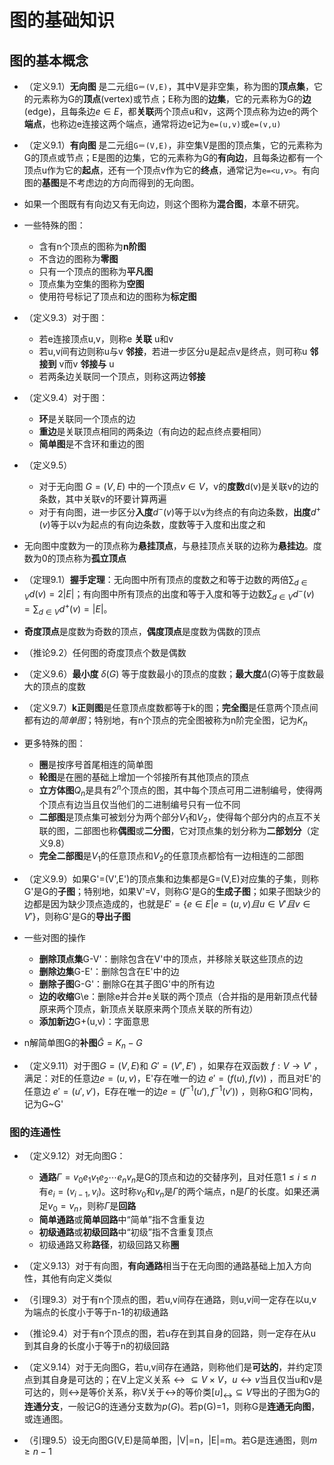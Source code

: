 # 图的基础知识
## 图的基本概念
* （定义9.1）**无向图** 是二元组`G＝(V,E)`，其中V是非空集，称为图的**顶点集**，它的元素称为G的**顶点**(vertex)或节点；E称为图的**边集**，它的元素称为G的**边**(edge)，且每条边$e\in E$，都**关联**两个顶点u和v，这两个顶点称为边e的两个**端点**，也称边e连接这两个端点，通常将边e记为`e=(u,v)`或`e=(v,u)`

* （定义9.1）**有向图** 是二元组`G＝(V,E)`，非空集V是图的顶点集，它的元素称为G的顶点或节点；E是图的边集，它的元素称为G的**有向边**，且每条边都有一个顶点u作为它的**起点**，还有一个顶点v作为它的**终点**，通常记为`e=<u,v>`。有向图的**基图**是不考虑边的方向而得到的无向图。

* 如果一个图既有有向边又有无向边，则这个图称为**混合图**，本章不研究。
* 一些特殊的图：
    * 含有n个顶点的图称为**n阶图**
    * 不含边的图称为**零图**
    * 只有一个顶点的图称为**平凡图**
    * 顶点集为空集的图称为**空图**
    * 使用符号标记了顶点和边的图称为**标定图**
* （定义9.3）对于图：
	* 若e连接顶点u,v，则称e **关联** u和v
	* 若u,v间有边则称u与v **邻接**，若进一步区分u是起点v是终点，则可称u **邻接到** v而v **邻接与** u
	* 若两条边关联同一个顶点，则称这两边**邻接**

* （定义9.4）对于图：
	* **环**是关联同一个顶点的边
	* **重边**是关联顶点相同的两条边（有向边的起点终点要相同）
	* **简单图**是不含环和重边的图

* （定义9.5）
	* 对于无向图 $G=(V,E)$ 中的一个顶点$v\in V$，v的**度数**d(v)是关联v的边的条数，其中关联v的环要计算两遍
	* 对于有向图，进一步区分**入度**$d^-(v)$等于以v为终点的有向边条数，**出度**$d^+(v)$等于以v为起点的有向边条数，度数等于入度和出度之和

* 无向图中度数为一的顶点称为**悬挂顶点**，与悬挂顶点关联的边称为**悬挂边**。度数为0的顶点称为**孤立顶点**

* （定理9.1）**握手定理**：无向图中所有顶点的度数之和等于边数的两倍$\sum_{d\in V}d(v)=2|E|$；有向图中所有顶点的出度和等于入度和等于边数$\sum_{d\in V}d^-(v)=\sum_{d\in V}d^+(v)=|E|$。

* **奇度顶点**是度数为奇数的顶点，**偶度顶点**是度数为偶数的顶点
* （推论9.2）任何图的奇度顶点个数是偶数
* （定义9.6）**最小度** $\delta(G)$ 等于度数最小的顶点的度数；**最大度**$\Delta(G)$等于度数最大的顶点的度数
* （定义9.7）**k正则图**是任意顶点度数都等于k的图；**完全图**是任意两个顶点间都有边的*简单图*；特别地，有n个顶点的完全图被称为n阶完全图，记为$K_n$
* 更多特殊的图：
  	* **圈**是按序号首尾相连的简单图
  	* **轮图**是在圈的基础上增加一个邻接所有其他顶点的顶点
  	* **立方体图**$Q_n$是具有$2^n$个顶点的图，其中每个顶点可用二进制编号，使得两个顶点有边当且仅当他们的二进制编号只有一位不同
  	* **二部图**是顶点集可被划分为两个部分$V_1$和$V_2$，使得每个部分内的点互不关联的图，二部图也称**偶图**或**二分图**，它对顶点集的划分称为**二部划分**（定义9.8）
  	* **完全二部图**是$V_1$的任意顶点和$V_2$的任意顶点都恰有一边相连的二部图

* （定义9.9）如果G'=(V',E')的顶点集和边集都是G=(V,E)对应集的子集，则称G'是G的**子图**；特别地，如果V'=V，则称G'是G的**生成子图**；如果子图缺少的边都是因为缺少顶点造成的，也就是$E'=\{e\in E | e=(u,v)且u\in V'且v\in V'\}$，则称G'是G的**导出子图**

* 一些对图的操作
	* **删除顶点集**G-V'：删除包含在V'中的顶点，并移除关联这些顶点的边
	* **删除边集**G-E'：删除包含在E'中的边
	* **删除子图**G-G'：删除G在其子图G'中的所有边
	* **边的收缩**G\e：删除e并合并e关联的两个顶点（合并指的是用新顶点代替原来两个顶点，新顶点关联原来两个顶点关联的所有边）
	* **添加新边**G+(u,v)：字面意思
* n解简单图G的**补图**$\bar G=K_n-G$
* （定义9.11）对于图$G=(V,E)$和 $G'=(V',E')$ ，如果存在双函数 $f:V\to V'$ ，满足：对E的任意边$e=(u,v)$，E'存在唯一的边 $e'=(f(u),f(v))$ ，而且对E'的任意边 $e'=(u',v')$，E存在唯一的边$e=(f^{-1}(u'),f^{-1}(v'))$ ，则称G和G'同构，记为G~G'

### 图的连通性

* （定义9.12）对无向图G：
    * **通路**$\Gamma=v_0e_1v_1e_2\cdots e_nv_n$是G的顶点和边的交替序列，且对任意$1\leq i\leq n$有$e_i=(v_{i-1},v_i)$。这时称$v_0$和$v_n$是$\Gamma$的两个端点，n是$\Gamma$的长度。如果还满足$v_0=v_n$，则称$\Gamma$是**回路**
    * **简单通路**或**简单回路**中“简单”指不含重复边
    * **初级通路**或**初级回路**中“初级”指不含重复顶点
    * 初级通路又称**路径**，初级回路又称**圈**

* （定义9.13）对于有向图，**有向通路**相当于在无向图的通路基础上加入方向性，其他有向定义类似
* （引理9.3）对于有n个顶点的图，若u,v间存在通路，则u,v间一定存在以u,v为端点的长度小于等于n-1的初级通路
* （推论9.4）对于有n个顶点的图，若u存在到其自身的回路，则一定存在从u到其自身的长度小于等于n的初级回路
* （定义9.14）对于无向图G，若u,v间存在通路，则称他们是**可达的**，并约定顶点到其自身是可达的；在V上定义关系$\leftrightarrow\subseteq V\times V$，$u\leftrightarrow v$当且仅当u和v是可达的，则$\leftrightarrow$是等价关系，称V关于$\leftrightarrow$的等价类$[u]_\leftrightarrow\subseteq V$导出的子图为G的**连通分支**，一般记G的连通分支数为$p(G)$。若p(G)=1，则称G是**连通无向图**，或连通图。
* （引理9.5）设无向图G(V,E)是简单图，|V|=n，|E|=m。若G是连通图，则$m\geq n-1$